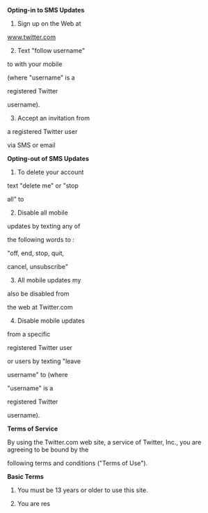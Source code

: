 **Opting-in to SMS Updates**

1. Sign up on the Web at

www.twitter.com

2. Text "follow username"

to with your mobile

(where "username" is a

registered Twitter

username).

3. Accept an invitation from

a registered Twitter user

via SMS or email

**Opting-out of SMS Updates**

1. To delete your account

text "delete me" or "stop

all" to

2. Disable all mobile

updates by texting any of

the following words to :

"off, end, stop, quit,

cancel, unsubscribe"

3. All mobile updates my

also be disabled from

the web at Twitter.com

4. Disable mobile updates

from a specific

registered Twitter user

or users by texting "leave

username" to (where

"username" is a

registered Twitter

username).

**Terms of Service**

By using the Twitter.com web site, a service of Twitter, Inc., you are agreeing to be bound by the

following terms and conditions ("Terms of Use").

**Basic Terms**

1. You must be 13 years or older to use this site.

2. You are res

